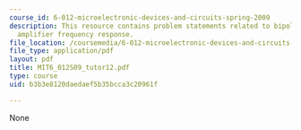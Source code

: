 ```yaml
---
course_id: 6-012-microelectronic-devices-and-circuits-spring-2009
description: This resource contains problem statements related to bipolar cascade
  amplifier frequency response.
file_location: /coursemedia/6-012-microelectronic-devices-and-circuits-spring-2009/b3b3e8120daedaef5b35bcca3c20961f_MIT6_012S09_tutor12.pdf
file_type: application/pdf
layout: pdf
title: MIT6_012S09_tutor12.pdf
type: course
uid: b3b3e8120daedaef5b35bcca3c20961f

---
```

None